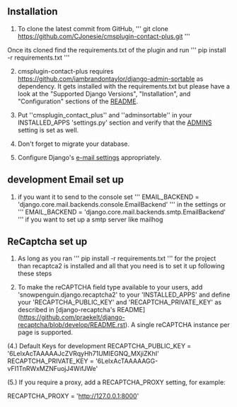 
## Installation

1. To clone the latest commit from GitHub,
  '''
	git clone https://github.com/CJonesie/cmsplugin-contact-plus.git
	'''
  
  Once its cloned find the requirements.txt of the plugin and run
  '''
  pip install -r requirements.txt
  '''

2. cmsplugin-contact-plus requires https://github.com/iambrandontaylor/django-admin-sortable as dependency. 
It gets installed with the requirements.txt but please have a look at the "Supported Django Versions", "Installation", and "Configuration" sections of the [README](https://github.com/iambrandontaylor/django-admin-sortable/blob/master/README.md).

3. Put ''cmsplugin_contact_plus'' and ''adminsortable'' in your INSTALLED_APPS 'settings.py' section and verify that the [ADMINS](https://docs.djangoproject.com/en/dev/ref/settings/#admins) setting is set as well.

4. Don't forget to migrate your database.
5. Configure Django's [e-mail settings](https://docs.djangoproject.com/en/1.8/topics/email/#quick-example) appropriately.

## development Email set up

1. if you want it to send to the console set
  '''
  EMAIL_BACKEND = 'django.core.mail.backends.console.EmailBackend'
  '''
  in the settings
  or 
  '''
  EMAIL_BACKEND = 'django.core.mail.backends.smtp.EmailBackend'
  '''
  if you want to set up a smtp server like mailhog

## ReCaptcha set up

1. As long as you ran
  ''' 
   pip install -r requirements.txt
  '''
  for the project than recaptca2 is installed and all that you need is to set it up following these steps
  
2. To make the reCAPTCHA field type available to your users, add 'snowpenguin.django.recaptcha2' to your 'INSTALLED_APPS'
    and define your 'RECAPTCHA_PUBLIC_KEY' and 'RECAPTCHA_PRIVATE_KEY' as described in [django-recaptcha's README]
   (https://github.com/praekelt/django-recaptcha/blob/develop/README.rst). A single reCAPTCHA instance per page is supported.
   
(4.) Default Keys for development
RECAPTCHA_PUBLIC_KEY = '6LeIxAcTAAAAAJcZVRqyHh71UMIEGNQ_MXjiZKhI'
RECAPTCHA_PRIVATE_KEY = '6LeIxAcTAAAAAGG-vFI1TnRWxMZNFuojJ4WifJWe'

(5.) If you require a proxy, add a RECAPTCHA_PROXY setting, for example:

RECAPTCHA_PROXY = 'http://127.0.0.1:8000'
